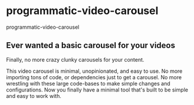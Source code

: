 # programmatic-video-carousel
programmatic-video-carousel

## Ever wanted a basic carousel for your videos
Finally, no more crazy clunky carousels for your content.

This video carousel is minimal, unopinionated, and easy to use.
No more importing tons of code, or dependencies just to get a carousel.
No more wrestling with these large code-bases to make simple changes and configurations.
Now you finally have a minimal tool that's built to be simple and easy to work with.


